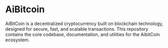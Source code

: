 # AiBitcoin
AiBitCoin is a decentralized cryptocurrency built on blockchain technology, designed for secure, fast, and scalable transactions. This repository contains the core codebase, documentation, and utilities for the AibitCoin ecosystem.
